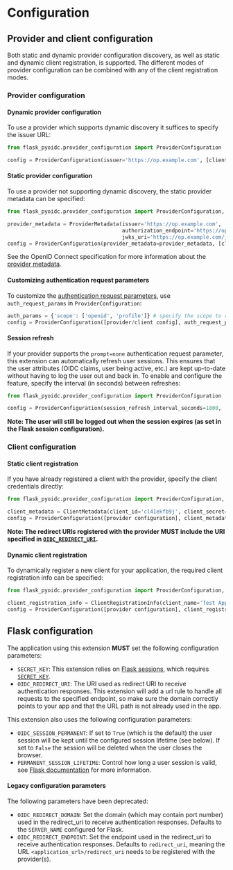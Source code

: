 # Configuration

## Provider and client configuration

Both static and dynamic provider configuration discovery, as well as static
and dynamic client registration, is supported. The different modes of provider configuration can be combined with any
of the client registration modes.

### Provider configuration

#### Dynamic provider configuration

To use a provider which supports dynamic discovery it suffices to specify the issuer URL:
```python
from flask_pyoidc.provider_configuration import ProviderConfiguration

config = ProviderConfiguration(issuer='https://op.example.com', [client configuration])
```

#### Static provider configuration

To use a provider not supporting dynamic discovery, the static provider metadata can be specified:
```python
from flask_pyoidc.provider_configuration import ProviderConfiguration, ProviderMetadata

provider_metadata = ProviderMetadata(issuer='https://op.example.com',
                                     authorization_endpoint='https://op.example.com/auth',
                                     jwks_uri='https://op.example.com/jwks')
config = ProviderConfiguration(provider_metadata=provider_metadata, [client configuration])
```

See the OpenID Connect specification for more information about the
[provider metadata](https://openid.net/specs/openid-connect-discovery-1_0.html#ProviderMetadata).

#### Customizing authentication request parameters
To customize the [authentication request parameters](https://openid.net/specs/openid-connect-core-1_0.html#AuthRequest),
use `auth_request_params` in `ProviderConfiguration`:
```python
auth_params = {'scope': ['openid', 'profile']} # specify the scope to request
config = ProviderConfiguration([provider/client config], auth_request_params=auth_params)
```

#### Session refresh

If your provider supports the `prompt=none` authentication request parameter, this extension can automatically refresh
user sessions. This ensures that the user attributes (OIDC claims, user being active, etc.) are kept up-to-date without
having to log the user out and back in. To enable and configure the feature, specify the interval (in seconds) between
refreshes:
```python
from flask_pyoidc.provider_configuration import ProviderConfiguration

config = ProviderConfiguration(session_refresh_interval_seconds=1800, [provider/client config])
```

**Note: The user will still be logged out when the session expires (as set in the Flask session configuration).**

### Client configuration

#### Static client registration

If you have already registered a client with the provider, specify the client credentials directly:
```python
from flask_pyoidc.provider_configuration import ProviderConfiguration, ClientMetadata

client_metadata = ClientMetadata(client_id='cl41ekfb9j', client_secret='m1C659wLipXfUUR50jlZ')
config = ProviderConfiguration([provider configuration], client_metadata=client_metadata)
```

**Note: The redirect URIs registered with the provider MUST include the URI specified in 
[`OIDC_REDIRECT_URI`](#flask-configuration).**

#### Dynamic client registration

To dynamically register a new client for your application, the required client registration info can be specified:

```python
from flask_pyoidc.provider_configuration import ProviderConfiguration, ClientRegistrationInfo

client_registration_info = ClientRegistrationInfo(client_name='Test App', contacts=['dev@rp.example.com'])
config = ProviderConfiguration([provider configuration], client_registration_info=client_registration_info)
```

## Flask configuration

The application using this extension **MUST** set the following configuration parameters:

* `SECRET_KEY`: This extension relies on [Flask sessions](http://flask.pocoo.org/docs/quickstart/#sessions), which
   requires [`SECRET_KEY`](http://flask.pocoo.org/docs/config/#builtin-configuration-values).
* `OIDC_REDIRECT_URI`: The URI used as redirect URI to receive authentication responses. This extension will add a url
   rule to handle all requests to the specified endpoint, so make sure the domain correctly points to your app and that
   the URL path is not already used in the app.

This extension also uses the following configuration parameters:
* `OIDC_SESSION_PERMANENT`: If set to `True` (which is the default) the user session will be kept until the configured
  session lifetime (see below). If set to `False` the session will be deleted when the user closes the browser.
* `PERMANENT_SESSION_LIFETIME`: Control how long a user session is valid, see
  [Flask documentation](http://flask.pocoo.org/docs/1.0/config/#PERMANENT_SESSION_LIFETIME) for more information.

#### Legacy configuration parameters
The following parameters have been deprecated:
* `OIDC_REDIRECT_DOMAIN`: Set the domain (which may contain port number) used in the redirect_uri to receive
  authentication responses. Defaults to the `SERVER_NAME` configured for Flask.
* `OIDC_REDIRECT_ENDPOINT`: Set the endpoint used in the redirect_uri to receive authentication responses. Defaults to
  `redirect_uri`, meaning the URL `<application_url>/redirect_uri` needs to be registered with the provider(s).
